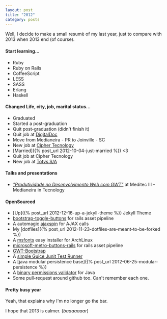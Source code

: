 ```yaml
---
layout: post
title: "2012"
category: posts
---
```


Well, I decide to make a small resumè of my last year, just to compare with 2013
when 2013 end (of course).


#### Start learning...

- Ruby
- Ruby on Rails
- CoffeeScript
- LESS
- SASS
- Erlang
- Haskell

#### Changed Life, city, job, marital status...

- Graduated
- Started a post-graduation
- Quit post-graduation (didn't finish it)
- Quit job at [DigitalDoc](http://digitaldoc.com.br)
- Move from Medianeira - PR to Joinville - SC
- New job at [Cipher Tecnology](http://www.ciphersec.com.br)
- [Married]({% post_url 2012-10-04-just-married %}) <3
- Quit job at Cipher Tecnology
- New job at [Totvs S/A](http://www.totvs.com)


#### Talks and presentations

- [_"Produtividade no Desenvolvimento Web com GWT"_](https://github.com/caarlos0/meditec)
at Meditec III - Medianeira in Tecnology


#### OpenSourced

- [Up]({% post_url 2012-12-16-up-a-jekyll-theme %}) Jekyll Theme
- [bootstrap-toggle-buttons](https://github.com/caarlos0/rails-bootstrap-toggle-buttons)
for rails asset pipeline
- A automagic [ajaxspin](https://github.com/caarlos0/ajaxspin) for AJAX calls
- My [dotfiles]({% post_url 2012-11-23-dotfiles-are-meant-to-be-forked %})
- A [msfonts](https://github.com/caarlos0/msfonts) easy installer for ArchLinux
- [microsoft-metro-buttons-rails](https://github.com/caarlos0/css3-microsoft-metro-buttons-rails)
for rails asset pipeline
- [GWT-Bootstrap](http://gwtbootstrap.github.com/)
- A [simple Guice Junit Test Runner](https://github.com/caarlos0/gunit)
- A [java modular persistence base]({% post_url 2012-06-25-modular-persistence %})
- A [binary permissions validator](https://github.com/caarlos0/lila) for Java
- Some pull-request around github too. Can't remember each one.


#### Pretty busy year

Yeah, that explains why I'm no longer go the bar.

I hope that 2013 is calmer. (_baaaaaaar_)
